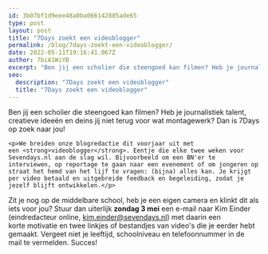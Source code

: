 ```yaml
---
id: 3b07bf1d9eee48a0ba066142885ade65
type: post
layout: post
title: "7Days zoekt een videoblogger"
permalink: /blog/7days-zoekt-een-videoblogger/
date: 2022-05-11T19:16:41.067Z
author: 7biA1WiYB
excerpt: "Ben jij een scholier die steengoed kan filmen? Heb je journalistiek talent, creatieve ideeën en deins jij niet terug voor wat montagewerk? Dan is 7Days op zoek naar jou!  "
seo:
  description: "7Days zoekt een videoblogger"
  title: "7Days zoekt een videoblogger"
---
```

Ben jij een scholier die steengoed kan filmen? Heb je journalistiek talent, creatieve ideeën en deins jij niet terug voor wat montagewerk? Dan is 7Days op zoek naar jou!  

    <p>We breiden onze blogredactie dit voorjaar uit met een <strong>videoblogger</strong>. Eentje die elke twee weken voor Sevendays.nl aan de slag wil. Bijvoorbeeld om een BN'er te interviewen, op reportage te gaan naar een evenement of om jongeren op straat het hemd van het lijf te vragen: (bijna) alles kan. Je krijgt per video betaald en uitgebreide feedback en begeleiding, zodat je jezelf blijft ontwikkelen.</p>
<p>Zit je nog op de middelbare school, heb je een eigen camera en klinkt dit als iets voor jou? Stuur dan uiterlijk <strong>zondag 3 mei</strong> een e-mail naar Kim Einder (eindredacteur online, <a href="mailto:kim.einder@sevendays.nl">kim.einder@sevendays.nl</a>) met daarin een korte motivatie en twee linkjes of bestandjes van video's die je eerder hebt gemaakt. Vergeet niet je leeftijd, schoolniveau en telefoonnummer in de mail te vermelden. Succes!</p>  
